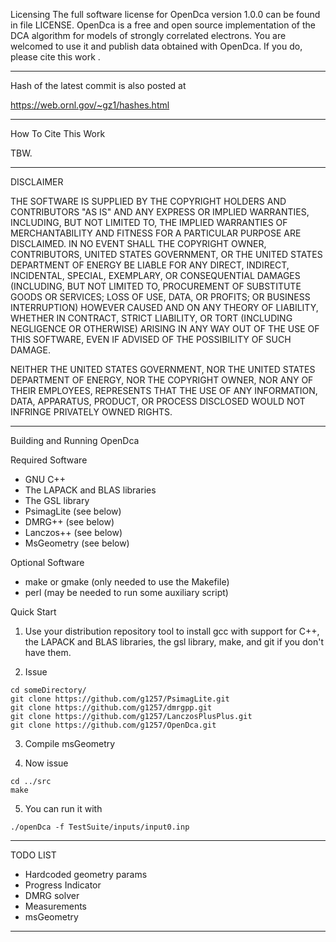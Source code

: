  
Licensing
The full software license for OpenDca version 1.0.0 
can be found in
file LICENSE. 
OpenDca is a free and open source implementation of the 
DCA algorithm for models of strongly correlated electrons. 
You are welcomed to use it and publish data 
obtained with OpenDca. If you do, please cite this
work .

-------------------------------------------------------------------------------

Hash of the latest commit is also posted at

https://web.ornl.gov/~gz1/hashes.html

-------------------------------------------------------------------------------

How To Cite This Work

TBW.

-------------------------------------------------------------------------------

DISCLAIMER

THE SOFTWARE IS SUPPLIED BY THE COPYRIGHT HOLDERS AND
CONTRIBUTORS "AS IS" AND ANY EXPRESS OR IMPLIED
WARRANTIES, INCLUDING, BUT NOT LIMITED TO, THE IMPLIED
WARRANTIES OF MERCHANTABILITY AND FITNESS FOR A
PARTICULAR PURPOSE ARE DISCLAIMED. IN NO EVENT SHALL THE
COPYRIGHT OWNER, CONTRIBUTORS, UNITED STATES GOVERNMENT,
OR THE UNITED STATES DEPARTMENT OF ENERGY BE LIABLE FOR
ANY DIRECT, INDIRECT, INCIDENTAL, SPECIAL, EXEMPLARY, OR
CONSEQUENTIAL DAMAGES (INCLUDING, BUT NOT LIMITED TO,
PROCUREMENT OF SUBSTITUTE GOODS OR SERVICES; LOSS OF USE,
DATA, OR PROFITS; OR BUSINESS INTERRUPTION) HOWEVER
CAUSED AND ON ANY THEORY OF LIABILITY, WHETHER IN
CONTRACT, STRICT LIABILITY, OR TORT (INCLUDING NEGLIGENCE
OR OTHERWISE) ARISING IN ANY WAY OUT OF THE USE OF THIS
SOFTWARE, EVEN IF ADVISED OF THE POSSIBILITY OF SUCH
DAMAGE.

NEITHER THE UNITED STATES GOVERNMENT, NOR THE UNITED
STATES DEPARTMENT OF ENERGY, NOR THE COPYRIGHT OWNER, NOR
ANY OF THEIR EMPLOYEES, REPRESENTS THAT THE USE OF ANY
INFORMATION, DATA, APPARATUS, PRODUCT, OR PROCESS
DISCLOSED WOULD NOT INFRINGE PRIVATELY OWNED RIGHTS.

-------------------------------------------------------------------------------

Building and Running OpenDca

Required Software

* GNU C++
* The LAPACK and BLAS libraries
* The GSL library
* PsimagLite (see below)
* DMRG++ (see below)
* Lanczos++ (see below)
* MsGeometry (see below)

Optional Software

* make or gmake (only needed to use the Makefile)
* perl (may be needed to run some auxiliary script)

Quick Start

1. Use your distribution repository tool to install gcc with support for C++,
the LAPACK and BLAS libraries, the gsl library, make, and git 
if you don't have them.

2. Issue
```
cd someDirectory/
git clone https://github.com/g1257/PsimagLite.git
git clone https://github.com/g1257/dmrgpp.git
git clone https://github.com/g1257/LanczosPlusPlus.git
git clone https://github.com/g1257/OpenDca.git
```

3. Compile msGeometry

4. Now issue
```
cd ../src
make
```
5. You can run it with
```
./openDca -f TestSuite/inputs/input0.inp
```
-------------------------------------------------------------------------------

TODO LIST

* Hardcoded geometry params
* Progress Indicator
* DMRG solver
* Measurements
* msGeometry

-------------------------------------------------------------------------------
